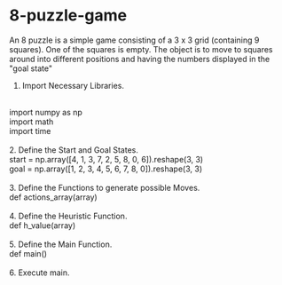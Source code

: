 # 8-puzzle-game
An 8 puzzle is a simple game consisting of a 3 x 3 grid (containing 9 squares). One of the squares is empty. The object is to move to squares around into different positions and having the numbers displayed in the "goal state"



1. Import Necessary Libraries.
<br>
import numpy as np<br>
import math<br>
import time
<br>
<br>
2. Define the Start and Goal States.
<br>
start = np.array([4, 1, 3, 7, 2, 5, 8, 0, 6]).reshape(3, 3)<br>
goal = np.array([1, 2, 3, 4, 5, 6, 7, 8, 0]).reshape(3, 3)
<br>
<br>
3. Define the Functions to generate possible Moves.
<br>
def actions_array(array)
<br>
<br>
4. Define the Heuristic Function.
<br> 
def h_value(array)
<br>
<br>
5. Define the Main Function.
<br>
def main()
<br>
<br>
6. Execute main.